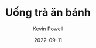 ---
title: Uống trà ăn bánh
author: Kevin Powell
date: 2022-09-11
tags: vetuiminh
image: /assets/ve-tui-minh/20220911_161833.jpg
imageAlt: Uống trà ăn bánh
description: 
---